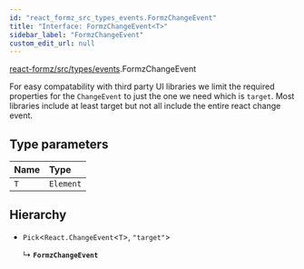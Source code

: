 ```yaml
---
id: "react_formz_src_types_events.FormzChangeEvent"
title: "Interface: FormzChangeEvent<T>"
sidebar_label: "FormzChangeEvent"
custom_edit_url: null
---
```


[react-formz/src/types/events](../modules/react_formz_src_types_events.md).FormzChangeEvent

For easy compatability with third party UI libraries we limit the required properties
for the `ChangeEvent` to just the one we need which is `target`. Most libraries include
at least target but not all include the entire react change event.

## Type parameters

| Name | Type |
| :------ | :------ |
| `T` | `Element` |

## Hierarchy

- `Pick`<`React.ChangeEvent`<`T`\>, ``"target"``\>

  ↳ **`FormzChangeEvent`**
